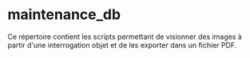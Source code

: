 # maintenance_db

Ce répertoire contient les scripts permettant de visionner des images à partir d'une interrogation objet et de les exporter dans un fichier PDF.

